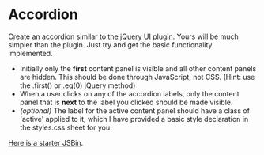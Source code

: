 Accordion
=========

Create an accordion similar to [the jQuery UI plugin](http://jqueryui.com/demos/accordion/). 
Yours will be much simpler than the plugin. Just try and get the basic functionality implemented. 

* Initially only the __first__ content panel is visible and all other content panels are hidden. 
This should be done through JavaScript, not CSS. (Hint: use the .first() or .eq(0) jQuery method)
* When a user clicks on any of the accordion labels, only the content panel that is __next__ to the label you clicked should be made visible.
* _(optional)_ The label for the active content panel should have a class of 'active' applied to it, 
which I have provided a basic style declaration in the styles.css sheet for you. 

[Here is a starter JSBin](http://jsbin.com/IYAJus/1/edit).